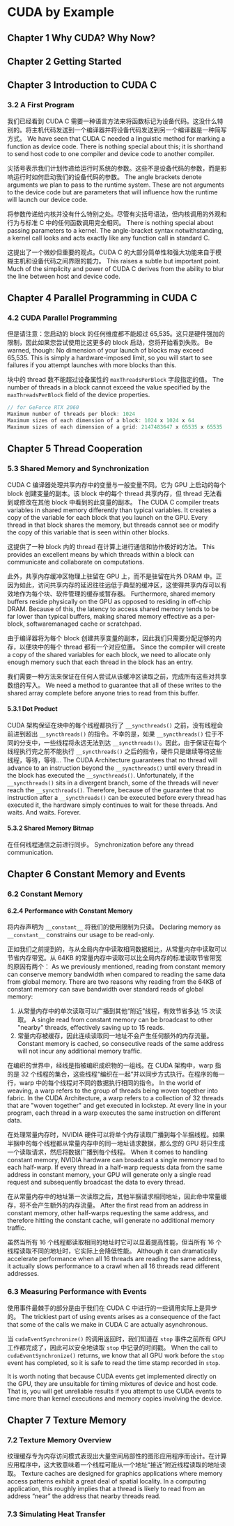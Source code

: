 # CUDA by Example

## Chapter 1 Why CUDA? Why Now?

## Chapter 2 Getting Started

## Chapter 3 Introduction to CUDA C

### 3.2 A First Program

我们已经看到 CUDA C 需要一种语言方法来将函数标记为设备代码。这没什么特别的。将主机代码发送到一个编译器并将设备代码发送到另一个编译器是一种简写方式。
We have seen that CUDA C needed a linguistic method for marking a function as device code. There is nothing special about this; it is shorthand to send host code to one compiler and device code to another compiler.

尖括号表示我们计划传递给运行时系统的参数。这些不是设备代码的参数，而是影响运行时如何启动我们的设备代码的参数。
The angle brackets denote arguments we plan to pass to the runtime system. These are not arguments to the device code but are parameters that will influence how the runtime will launch our device code.

将参数传递给内核并没有什么特别之处。尽管有尖括号语法，但内核调用的外观和行为与标准 C 中的任何函数调用完全相同。
There is nothing special about passing parameters to a kernel. The angle-bracket syntax notwithstanding, a kernel call looks and acts exactly like any function call in standard C.

这提出了一个微妙但重要的观点。CUDA C 的大部分简单性和强大功能来自于模糊主机和设备代码之间界限的能力。
This raises a subtle but important point. Much of the simplicity and power of CUDA C derives from the ability to blur the line between host and device code.

## Chapter 4 Parallel Programming in CUDA C

### 4.2 CUDA Parallel Programming

但是请注意：您启动的 block 的任何维度都不能超过 65,535。这只是硬件强加的限制，因此如果您尝试使用比这更多的 block 启动，您将开始看到失败。
Be warned, though: No dimension of your launch of blocks may exceed 65,535. This is simply a hardware-imposed limit, so you will start to see failures if you attempt launches with more blocks than this. 

块中的 thread 数不能超过设备属性的 `maxThreadsPerBlock` 字段指定的值。
The number of threads in a block cannot exceed the value specified by the `maxThreadsPerBlock` field of the device properties.

```c
// for GeForce RTX 2060
Maximum number of threads per block: 1024
Maximum sizes of each dimension of a block: 1024 x 1024 x 64
Maximum sizes of each dimension of a grid: 2147483647 x 65535 x 65535
```

## Chapter 5 Thread Cooperation

### 5.3 Shared Memory and Synchronization

CUDA C 编译器处理共享内存中的变量与一般变量不同。它为 GPU 上启动的每个 block 创建变量的副本。该 block 中的每个 thread 共享内存，但 thread 无法看到或修改在其他 block 中看到的此变量的副本。
The CUDA C compiler treats variables in shared memory differently than typical variables. It creates a copy of the variable for each block that you launch on the GPU. Every thread in that block shares the memory, but threads cannot see or modify the copy of this variable that is seen within other blocks.

这提供了一种 block 内的 thread 在计算上进行通信和协作极好的方法。
This provides an excellent means by which threads within a block can communicate and collaborate on computations.

此外，共享内存缓冲区物理上驻留在 GPU 上，而不是驻留在片外 DRAM 中。正因为如此，访问共享内存的延迟往往远低于典型的缓冲区，这使得共享内存可以有效地作为每个块、软件管理的缓存或暂存器。
Furthermore, shared memory buffers reside physically on the GPU as opposed to residing in off-chip DRAM. Because of this, the latency to access shared memory tends to be far lower than typical buffers, making shared memory effective as a per-block, softwaremanaged cache or scratchpad.

由于编译器将为每个 block 创建共享变量的副本，因此我们只需要分配足够的内存，以便块中的每个 thread 都有一个对应位置。
Since the compiler will create a copy of the shared variables for each block, we need to allocate only enough memory such that each thread in the block has an entry.

我们需要一种方法来保证在任何人尝试从该缓冲区读取之前，完成所有这些对共享数组的写入。
We need a method to guarantee that all of these writes to the shared array complete before anyone tries to read from this buffer.

#### 5.3.1 Dot Product

CUDA 架构保证在块中的每个线程都执行了 `__syncthreads()` 之前，没有线程会前进到超出 `__syncthreads()` 的指令。不幸的是，如果 `__syncthreads()` 位于不同的分支中，一些线程将永远无法到达 `__syncthreads()`。因此，由于保证在每个线程执行完之前不能执行 `__syncthreads()` 之后的指令，硬件只是继续等待这些线程，等待，等待...
The CUDA Architecture guarantees that no thread will advance to an instruction beyond the `__syncthreads()` until every thread in the block has executed the `__syncthreads()`. Unfortunately, if the `__syncthreads()` sits in a divergent branch, some of the threads will never reach the `__syncthreads()`. Therefore, because of the guarantee that no instruction after a `__syncthreads()` can be executed before every thread has executed it, the hardware simply continues to wait for these threads. And waits. And waits. Forever.

#### 5.3.2 Shared Memory Bitmap

在任何线程通信之前进行同步。
Synchronization before any thread communication.

## Chapter 6 Constant Memory and Events

### 6.2 Constant Memory

#### 6.2.4 Performance with Constant Memory

将内存声明为 `__constant__` 将我们的使用限制为只读。
Declaring memory as `__constant__` constrains our usage to be read-only.

正如我们之前提到的，与从全局内存中读取相同数据相比，从常量内存中读取可以节省内存带宽。从 64KB 的常量内存中读取可以比全局内存的标准读取节省带宽的原因有两个：
As we previously mentioned, reading from constant memory can conserve memory bandwidth when compared to reading the same data from global memory. There are two reasons why reading from the 64KB of constant memory can save bandwidth over standard reads of global memory:

1. 从常量内存中的单次读取可以广播到其他“附近”线程，有效节省多达 15 次读取。
A single read from constant memory can be broadcast to other "nearby" threads, effectively saving up to 15 reads.
2. 常量内存被缓存，因此连续读取同一地址不会产生任何额外的内存流量。
Constant memory is cached, so consecutive reads of the same address will not incur any additional memory traffic.

在编织的世界中，经线是指被编织成织物的一组线。在 CUDA 架构中，warp 指的是 32 个线程的集合，这些线程“编织在一起”并以同步方式执行。在程序的每一行，warp 中的每个线程对不同的数据执行相同的指令。
In the world of weaving, a warp refers to the group of threads being woven together into fabric. In the CUDA Architecture, a warp refers to a collection of 32 threads that are "woven together" and get executed in lockstep. At every line in your program, each thread in a warp executes the same instruction on different data.

在处理常量内存时，NVIDIA 硬件可以将单个内存读取广播到每个半捆线程。如果半捆中的每个线程都从常量内存中的同一地址请求数据，那么您的 GPU 将只生成一个读取请求，然后将数据广播到每个线程。
When it comes to handling constant memory, NVIDIA hardware can broadcast a single memory read to each half-warp. If every thread in a half-warp requests data from the same address in constant memory, your GPU will generate only a single read request and subsequently broadcast the data to every thread.

在从常量内存中的地址第一次读取之后，其他半捆请求相同地址，因此命中常量缓存，将不会产生额外的内存流量。
After the first read from an address in constant memory, other half-warps requesting the same address, and therefore hitting the constant cache, will generate no additional memory traffic.

虽然当所有 16 个线程都读取相同的地址时它可以显着提高性能，但当所有 16 个线程读取不同的地址时，它实际上会降低性能。
Although it can dramatically accelerate performance when all 16 threads are reading the same address, it actually slows performance to a crawl when all 16 threads read different addresses.

### 6.3 Measuring Performance with Events

使用事件最棘手的部分是由于我们在 CUDA C 中进行的一些调用实际上是异步的。
The trickiest part of using events arises as a consequence of the fact that some of the calls we make in CUDA C are actually asynchronous.

当 `cudaEventSynchronize()` 的调用返回时，我们知道在 `stop` 事件之前所有 GPU 工作都完成了，因此可以安全地读取 `stop` 中记录的时间戳。
When the call to `cudaEventSynchronize()` returns, we know that all GPU work before the `stop` event has completed, so it is safe to read the time stamp recorded in `stop`.

It is worth noting that because CUDA events get implemented directly on the GPU, they are unsuitable for timing mixtures of device and host code. That is, you will get unreliable results if you attempt to use CUDA events to time more than kernel executions and memory copies involving the device.

## Chapter 7 Texture Memory

### 7.2 Texture Memory Overview

纹理缓存专为内存访问模式表现出大量空间局部性的图形应用程序而设计。在计算应用程序中，这大致意味着一个线程可能从一个地址“接近”附近线程读取的地址读取。
Texture caches are designed for graphics applications where memory access patterns exhibit a great deal of spatial locality. In a computing application, this roughly implies that a thread is likely to read from an address “near” the address that nearby threads read.

### 7.3 Simulating Heat Transfer


